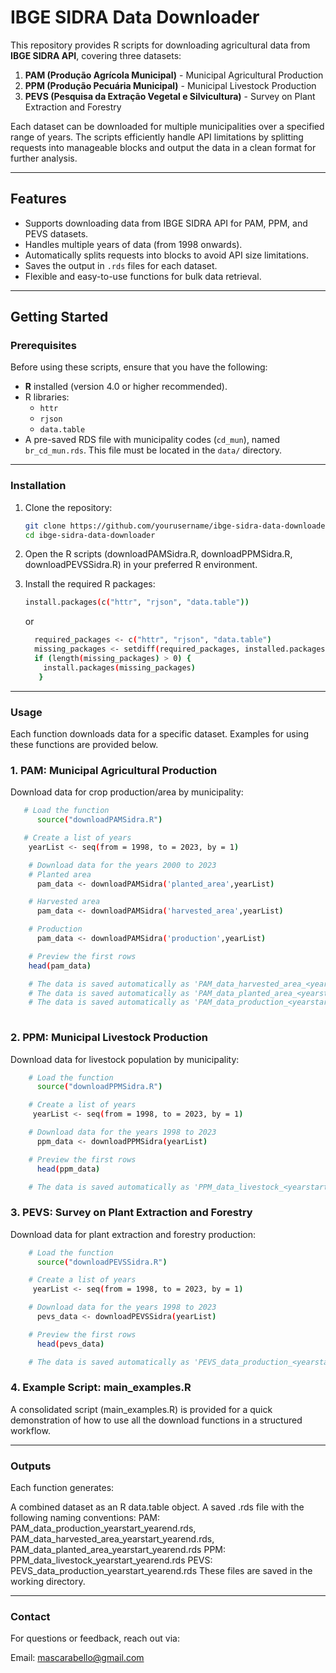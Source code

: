# IBGE SIDRA Data Downloader

This repository provides R scripts for downloading agricultural data from **IBGE SIDRA API**, covering three datasets:  
1. **PAM (Produção Agrícola Municipal)** - Municipal Agricultural Production  
2. **PPM (Produção Pecuária Municipal)** - Municipal Livestock Production  
3. **PEVS (Pesquisa da Extração Vegetal e Silvicultura)** - Survey on Plant Extraction and Forestry  

Each dataset can be downloaded for multiple municipalities over a specified range of years. The scripts efficiently handle API limitations by splitting requests into manageable blocks and output the data in a clean format for further analysis.

---

## Features

- Supports downloading data from IBGE SIDRA API for PAM, PPM, and PEVS datasets.
- Handles multiple years of data (from 1998 onwards).
- Automatically splits requests into blocks to avoid API size limitations.
- Saves the output in `.rds` files for each dataset.
- Flexible and easy-to-use functions for bulk data retrieval.

---

## Getting Started

### Prerequisites

Before using these scripts, ensure that you have the following:
- **R** installed (version 4.0 or higher recommended).
- R libraries:
  - `httr`
  - `rjson`
  - `data.table`
- A pre-saved RDS file with municipality codes (`cd_mun`), named `br_cd_mun.rds`. This file must be located in the `data/` directory.

---

### Installation

1. Clone the repository:
   ```bash
   git clone https://github.com/yourusername/ibge-sidra-data-downloader.git
   cd ibge-sidra-data-downloader
   ```

2. Open the R scripts (downloadPAMSidra.R, downloadPPMSidra.R, downloadPEVSSidra.R) in your preferred R environment.

3. Install the required R packages:
   ```bash
   install.packages(c("httr", "rjson", "data.table"))
   ```
   or 
   ```bash
     required_packages <- c("httr", "rjson", "data.table")
     missing_packages <- setdiff(required_packages, installed.packages()[, "Package"])
     if (length(missing_packages) > 0) {
       install.packages(missing_packages)
      }
   ```
---
###  Usage
Each function downloads data for a specific dataset. Examples for using these functions are provided below.

### 1. PAM: Municipal Agricultural Production
Download data for crop production/area by municipality:

  ```bash
     # Load the function
        source("downloadPAMSidra.R")

     # Create a list of years
      yearList <- seq(from = 1998, to = 2023, by = 1)

      # Download data for the years 2000 to 2023
      # Planted area
        pam_data <- downloadPAMSidra('planted_area',yearList)

      # Harvested area
        pam_data <- downloadPAMSidra('harvested_area',yearList)

      # Production
        pam_data <- downloadPAMSidra('production',yearList)

      # Preview the first rows
      head(pam_data)

      # The data is saved automatically as 'PAM_data_harvested_area_<yearstart>_<yearend>.rds'
      # The data is saved automatically as 'PAM_data_planted_area_<yearstart>_<yearend>.rds'
      # The data is saved automatically as 'PAM_data_production_<yearstart>_<yearend>.rds'
      
  ```

###  2. PPM: Municipal Livestock Production
Download data for livestock population by municipality:

  ```bash
      # Load the function
        source("downloadPPMSidra.R")

      # Create a list of years
       yearList <- seq(from = 1998, to = 2023, by = 1)
  
      # Download data for the years 1998 to 2023
        ppm_data <- downloadPPMSidra(yearList)

      # Preview the first rows
        head(ppm_data)

      # The data is saved automatically as 'PPM_data_livestock_<yearstart>_<yearend>.rds'
  ```

### 3. PEVS: Survey on Plant Extraction and Forestry
Download data for plant extraction and forestry production:

  ```bash
      # Load the function
        source("downloadPEVSSidra.R")

      # Create a list of years
       yearList <- seq(from = 1998, to = 2023, by = 1)

      # Download data for the years 1998 to 2023
        pevs_data <- downloadPEVSSidra(yearList)

      # Preview the first rows
        head(pevs_data)

      # The data is saved automatically as 'PEVS_data_production_<yearstart>_<yearend>.rds'
  ```

### 4. Example Script: main_examples.R
A consolidated script (main_examples.R) is provided for a quick demonstration of how to use all the download functions in a structured workflow.

---
###  Outputs
Each function generates:

A combined dataset as an R data.table object.
A saved .rds file with the following naming conventions:
PAM: PAM_data_production_yearstart_yearend.rds, PAM_data_harvested_area_yearstart_yearend.rds, PAM_data_planted_area_yearstart_yearend.rds
PPM: PPM_data_livestock_yearstart_yearend.rds
PEVS: PEVS_data_production_yearstart_yearend.rds
These files are saved in the working directory.

---
### Contact
For questions or feedback, reach out via:

Email: mascarabello@gmail.com
